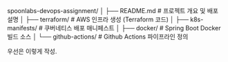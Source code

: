 spoonlabs-devops-assignment/
│
├── README.md              # 프로젝트 개요 및 배포 설명
│
├── terraform/             # AWS 인프라 생성 (Terraform 코드)
│
├── k8s-manifests/         # 쿠버네티스 배포 매니페스트
│
├── docker/                # Spring Boot Docker 빌드 소스
│
└── github-actions/        # Github Actions 파이프라인 정의


우선은 이렇게 작성. 